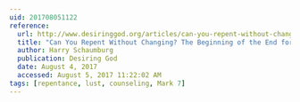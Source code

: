 ```yaml
---
uid: 201708051122
reference:
  url: http://www.desiringgod.org/articles/can-you-repent-without-changing
  title: "Can You Repent Without Changing? The Beginning of the End for Sexual Sin"
  author: Harry Schaumburg
  publication: Desiring God
  date: August 4, 2017
  accessed: August 5, 2017 11:22:02 AM
tags: [repentance, lust, counseling, Mark 7]
---
```

